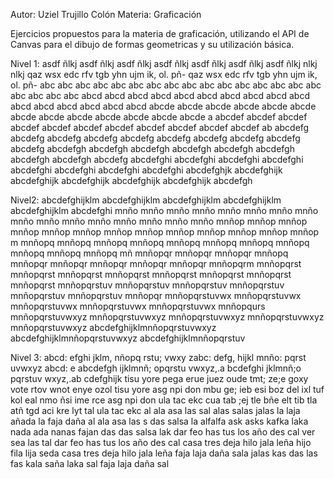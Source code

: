 Autor: Uziel Trujillo Colón
Materia: Graficación

Ejercicios propuestos para la materia de graficación, utilizando el API de Canvas para el dibujo de formas geometricas y su utilización básica.

Nivel 1:
asdf ñlkj asdf ñlkj asdf ñlkj asdf ñlkj asdf ñlkj asdf ñlkj asdf ñlkj nlkj nlkj
qaz wsx edc rfv tgb yhn ujm ik, ol. pñ- qaz wsx edc rfv tgb yhn ujm ik, ol. pñ-
abc abc abc abc abc abc abc abc abc abc abc abc abc abc abc abc abc abc abc abc 
abcd abcd abcd abcd abcd abcd abcd abcd abcd abcd abcd abcd abcd abcd abcd abcd 
abcde abcde abcde abcde abcde abcde abcde abcde abcde abcde abcde abcde abcde a
abcdef abcdef abcdef abcdef abcdef abcdef abcdef abcdef abcdef abcdef abcdef ab
abcdefg abcdefg abcdefg abcdefg abcdefg abcdefg abcdefg abcdefg abcdefg abcdefg
abcdefgh abcdefgh abcdefgh abcdefgh abcdefgh abcdefgh abcdefgh abcdefgh abcdefg
abcdefghi abcdefghi abcdefghi abcdefghi abcdefghi abcdefghi abcdefghi abcdefghi
abcdefghjk abcdefghijk abcdefghijk abcdefghijk abcdefghijk abcdefghijk abcdefgh

Nivel2:
abcdefghijklm abcdefghijklm abcdefghijklm abcdefghijklm abcdefghijklm abcdefghi
mnño mnño mnño mnño mnño mnño mnño mnño mnño mnño mnño mnño mnño mnño mnño mnño
mnñop mnñop mnñop mnñop mnñop mnñop mnñop mnñop mnñop mnñop mnñop mnñop mnñop m
mnñopq mnñopq mnñopq mnñopq mnñopq mnñopq mnñopq mnñopq mnñopq mnñopq mnñopq mñ
mnñopqr mnñopqr mnñopqr mnñopq mnñopqr mnñopqr mnñopqr mnñopqr mnñopqr mnñopqrm
mnñopqrst mnñopqrst mnñopqrst mnñopqrst mnñopqrst mnñopqrst mnñopqrst mnñopqrst
mnñopqrstuv mnñopqrstuv mnñopqrstuv mnñopqrstuv mnñopqrstuv mnñopqrstuv mnñopqr
mnñopqrstuvwx mnñopqrstuvwx mnñopqrstuvwx mnñopqrstuvwx mnñopqrstuvwx mnñopqurs
mnñopqrstuvwxyz mnñopqrstuvwxyz mnñopqrstuvwxyz mnñopqrstuvwxyz mnñopqrstuvwxyz
abcdefghijklmnñopqrstuvwxyz abcdefghijklmnñopqrstuvwxyz abcdefghijklmnñopqrstuv

Nivel 3:
abcd: efghi jklm, nñopq rstu; vwxy zabc: defg, hijkl mnño: pqrst uvwxyz abcd: e
abcdefgh ijklmnñ; opqrstu vwxyz,.a bcdefghi jklmnñ;o pqrstuv wxyz,.ab cdefghijk
tisu yore pega erue juez oude tmt; ze;e goxy vote rtov wnot enye ozol tisu yore
asg npi don mbu ge; ieb esi boz del ixl tuf kol eal nmo ñsi ime rce asg npi don
ula tac ekc cua tab ;ej tle bñe elt tib tla atñ tgd aci kre lyt tal ula tac ekc
al ala asa las sal alas salas jalas la laja añada la faja daña al ala asa las s
das salsa la alfalfa ask asks kafka laka nada ada nanas fajan das das salsa lak
dar feo has tus los año des cal ver sea las tal dar feo has tus los año des cal
casa tres deja hilo jala leña hijo fila lija seda casa tres deja hilo jala leña
faja laja daña sala jalas kas das las fas kala saña laka sal faja laja daña sal


